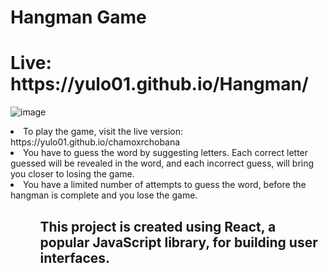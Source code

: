 # Hangman Game
<h1>Live: https://yulo01.github.io/Hangman/ </h1>


![image](https://github.com/yulo01/chamoxrchobana/assets/93291077/3517ab90-ceb7-463e-8301-767f4381d647)

<li>To play the game, visit the live version: https://yulo01.github.io/chamoxrchobana  </li>
<li>You have to guess the word by suggesting letters. Each correct letter guessed will be revealed in the word, and each incorrect guess, will bring you closer to losing the game.</li>
<li>You have a limited number of attempts to guess the word, before the hangman is complete and you lose the game.</li>
  <ul>
<ul>

<h2>This project is created using React, a popular JavaScript library, for building user interfaces. </h2>
